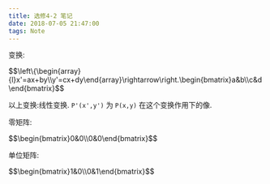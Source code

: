 ```yaml
---
title: 选修4-2 笔记
date: 2018-07-05 21:47:00
tags: Note
---
```


变换:

<div>$$\left\{\begin{array}{l}x'=ax+by\\y'=cx+dy\end{array}\rightarrow\right.\begin{bmatrix}a&b\\c&d\end{bmatrix}$$</div>

以上变换:线性变换.
`P'(x',y')` 为 `P(x,y)` 在这个变换作用下的像.

零矩阵:

<div>$$\begin{bmatrix}0&0\\0&0\end{bmatrix}$$</div>

单位矩阵:

<div>$$\begin{bmatrix}1&0\\0&1\end{bmatrix}$$</div>